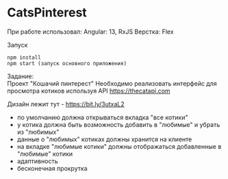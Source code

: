# CatsPinterest

При работе использовал:
Angular: 13, RxJS
Верстка: Flex

Запуск
```
npm install
npm start (запуск основного приложения)
```

Задание: <br>
Проект "Кошачий пинтерест"
Необходимо реализовать интерфейс для просмотра котиков используя API https://thecatapi.com

Дизайн лежит тут - https://bit.ly/3utxaL2

<ul>
  <li>по умолчанию должна открываться вкладка "все котики"</li>
  <li>у котика должна быть возможность добавить в "любимые" и убрать из "любимых"</li>
  <li>данные о "любимых" котиках должны хранится на клиенте</li>
  <li>на вкладке "любимые котики" должны отображаться добавленные в "любимые" котики</li>
  <li>адаптивность</li>
  <li>бесконечная прокрутка</li>
</ul>
